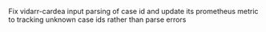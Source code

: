 Fix vidarr-cardea input parsing of case id and update its prometheus metric to tracking unknown case ids rather than parse errors
